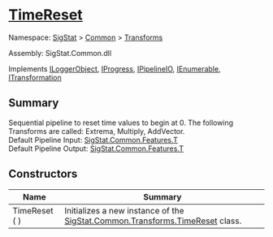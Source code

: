 # [TimeReset](./TimeReset.md)

Namespace: [SigStat]() > [Common](./../README.md) > [Transforms](./README.md)

Assembly: SigStat.Common.dll

Implements [ILoggerObject](./../ILoggerObject.md), [IProgress](./../Helpers/IProgress.md), [IPipelineIO](./../Pipeline/IPipelineIO.md), [IEnumerable](https://docs.microsoft.com/en-us/dotnet/api/System.Collections.IEnumerable), [ITransformation](./../ITransformation.md)

## Summary
Sequential pipeline to reset time values to begin at 0.  The following Transforms are called: Extrema, Multiply, AddVector.  <br>Default Pipeline Input: [SigStat.Common.Features.T](https://github.com/hargitomi97/sigstat/tree/develop/docs/md/.md)<br>Default Pipeline Output: [SigStat.Common.Features.T](https://github.com/hargitomi97/sigstat/tree/develop/docs/md/.md)

## Constructors

| Name | Summary | 
| --- | --- | 
| TimeReset (  ) | Initializes a new instance of the [SigStat.Common.Transforms.TimeReset](https://github.com/hargitomi97/sigstat/tree/develop/docs/md/SigStat/Common/Transforms/TimeReset.md) class. | 


